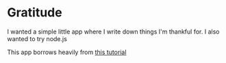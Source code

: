 # Gratitude

I wanted a simple little app where I write down things I'm thankful for.  I also wanted to try node.js

This app borrows heavily from [this tutorial](http://blog.ijasoneverett.com/2013/03/a-sample-app-with-node-js-express-and-mongodb-part-1/)
